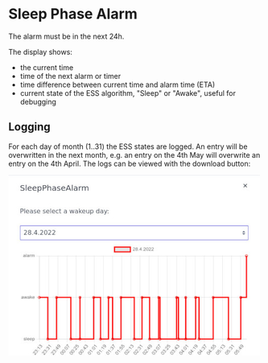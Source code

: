 # Sleep Phase Alarm

The alarm must be in the next 24h.

The display shows:

- the current time
- time of the next alarm or timer
- time difference between current time and alarm time (ETA)
- current state of the ESS algorithm, "Sleep" or "Awake", useful for debugging

## Logging

For each day of month (1..31) the ESS states are logged. An entry will be overwritten in the next month, e.g. an entry on the 4th May will overwrite an entry on the 4th April.
The logs can be viewed with the download button:

![](screenshot.jpg)
